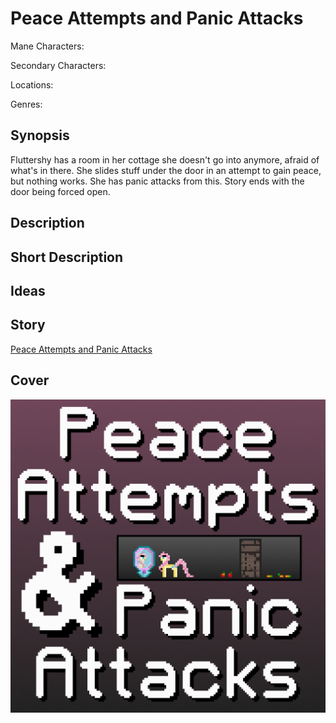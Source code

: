 # Peace Attempts and Panic Attacks

Mane Characters: 

Secondary Characters: 

Locations: 

Genres:

## Synopsis
Fluttershy has a room in her cottage she doesn't go into anymore, afraid of what's in there. She slides stuff under the door in an attempt to gain peace, but nothing works. She has panic attacks from this. Story ends with the door being forced open.

## Description


## Short Description


## Ideas


## Story
[Peace Attempts and Panic Attacks](./peace-attempts-and-panic-attacks.md)

## Cover
![cover](./cover/cover-upscaled.png)